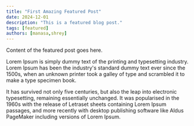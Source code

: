 ```yaml
---
title: "First Amazing Featured Post"
date: 2024-12-01
description: "This is a featured blog post."
tags: [featured]
authors: [manasa,shrey]
---
```


Content of the featured post goes here.

Lorem Ipsum is simply dummy text of the printing and typesetting industry. Lorem Ipsum has been the industry's standard dummy text ever since the 1500s, when an unknown printer took a galley of type and scrambled it to make a type specimen book.

<!-- truncate -->

It has survived not only five centuries, but also the leap into electronic typesetting, remaining essentially unchanged. It was popularised in the 1960s with the release of Letraset sheets containing Lorem Ipsum passages, and more recently with desktop publishing software like Aldus PageMaker including versions of Lorem Ipsum.
